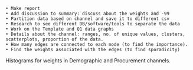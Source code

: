 	• Make report
	• Add discussion to summary: discuss about the weights and -99
	• Partition data based on channel and save it to different csv
	• Research to see different DB/software/tools to separate the data
	• Work on the Template and Q1 data graphs
	• Details about the channel: ranges, no. of unique values, clusters, scatterplots, proportion of the data.
	• How many edges are connected to each node (to find the importance). 
	• Find the weights associated with the edges (to find sporadicity)
  Histograms for weights in Demographic and Procurement channels. 
